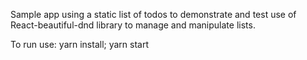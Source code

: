 Sample app using a static list of todos to demonstrate and test use of React-beautiful-dnd library to manage and manipulate lists.

To run use: yarn install; yarn start
